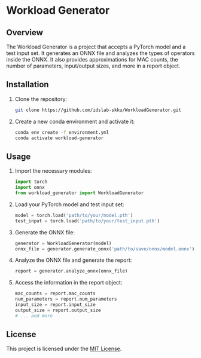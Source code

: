 # Workload Generator

## Overview
The Workload Generator is a project that accepts a PyTorch model and a test input set. It generates an ONNX file and analyzes the types of operators inside the ONNX. It also provides approximations for MAC counts, the number of parameters, input/output sizes, and more in a report object.

## Installation
1. Clone the repository:
    ```bash
    git clone https://github.com/idslab-skku/WorkloadGenerator.git
    ```

2. Create a new conda environment and activate it:
    ```bash
    conda env create -f environment.yml
    conda activate workload-generator
    ```


## Usage
1. Import the necessary modules:
    ```python
    import torch
    import onnx
    from workload_generator import WorkloadGenerator
    ```

2. Load your PyTorch model and test input set:
    ```python
    model = torch.load('path/to/your/model.pth')
    test_input = torch.load('path/to/your/test_input.pth')
    ```

3. Generate the ONNX file:
    ```python
    generator = WorkloadGenerator(model)
    onnx_file = generator.generate_onnx('path/to/save/onnx/model.onnx')
    ```

4. Analyze the ONNX file and generate the report:
    ```python
    report = generator.analyze_onnx(onnx_file)
    ```

5. Access the information in the report object:
    ```python
    mac_counts = report.mac_counts
    num_parameters = report.num_parameters
    input_size = report.input_size
    output_size = report.output_size
    # ... and more
    ```


## License
This project is licensed under the [MIT License](LICENSE).